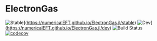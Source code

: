 # ElectronGas

![Stable](https://img.shields.io/badge/docs-stable-blue.svg)](https://numericalEFT.github.io/ElectronGas.jl/stable)
![Dev](https://img.shields.io/badge/docs-dev-blue.svg)](https://numericalEFT.github.io/ElectronGas.jl/dev)
![Build Status](https://github.com/numericalEFT/ElectronGas.jl/actions/workflows/CI.yml/badge.svg?branch=master)
[![codecov](https://codecov.io/gh/numericalEFT/ElectronGas.jl/branch/master/graph/badge.svg?token=9F4KD8O8W2)](https://codecov.io/gh/numericalEFT/ElectronGas.jl)
